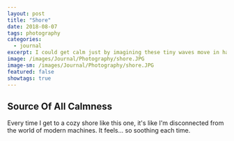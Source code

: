 ```yaml
---
layout: post
title: "Shore"
date: 2018-08-07
tags: photography
categories:
  - journal
excerpt: I could get calm just by imagining these tiny waves move in harmony!
image: /images/Journal/Photography/shore.JPG
image-sm: /images/Journal/Photography/shore.JPG
featured: false
showtags: true
---
```


## Source Of All Calmness

Every time I get to a cozy shore like this one, it's like I'm disconnected from the world of modern machines. It feels... so soothing each time.